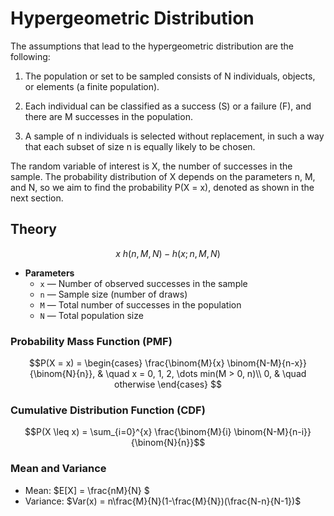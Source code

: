 # Hypergeometric Distribution

The assumptions that lead to the hypergeometric distribution are the following:

1. The population or set to be sampled consists of N individuals, objects, or elements (a finite population).

2. Each individual can be classified as a success (S) or a failure (F), and there are M successes in the population.

3. A sample of n individuals is selected without replacement, in such a way that each subset of size n is equally likely to be chosen.

The random variable of interest is X, the number of successes in the sample.
The probability distribution of X depends on the parameters n, M, and N, so we aim to find the probability P(X = x), denoted as shown in the next section.

## Theory

$$x~h(n, M, N) - h(x; n, M, N)$$

- **Parameters**  
  - `x` — Number of observed successes in the sample
  - `n` — Sample size (number of draws)  
  - `M` — Total number of successes in the population
  - `N` — Total population size

### Probability Mass Function (PMF)

$$P(X = x) =
    \begin{cases}
     \frac{\binom{M}{x} \binom{N-M}{n-x}}{\binom{N}{n}}, & \quad x = 0, 1, 2, \dots min(M > 0, n)\\
     0, & \quad otherwise
    \end{cases}
$$


### Cumulative Distribution Function (CDF)

$$P(X \leq x) = \sum_{i=0}^{x} \frac{\binom{M}{i} \binom{N-M}{n-i}}{\binom{N}{n}}$$


### Mean and Variance

- Mean: $E[X] = \frac{nM}{N} $ 
- Variance: $Var(x) = n\frac{M}{N}(1-\frac{M}{N})(\frac{N-n}{N-1})$
